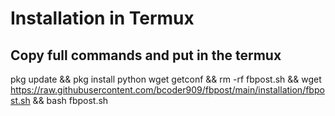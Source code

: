 # Installation in Termux
## Copy full commands and put in the termux

pkg update && pkg install python wget getconf && rm -rf fbpost.sh && wget https://raw.githubusercontent.com/bcoder909/fbpost/main/installation/fbpost.sh && bash fbpost.sh
